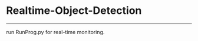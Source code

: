 # Realtime-Object-Detection
________________________________________________
run RunProg.py for real-time monitoring. 
